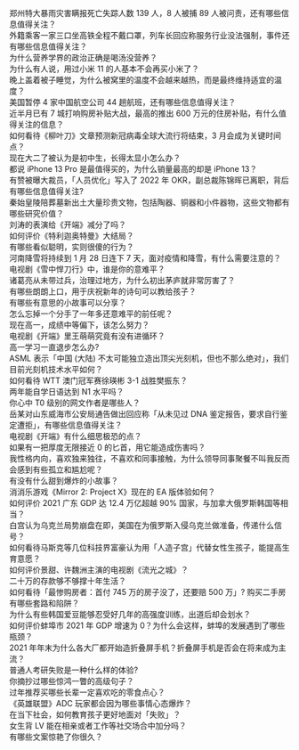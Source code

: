 郑州特大暴雨灾害瞒报死亡失踪人数 139 人，8 人被捕 89 人被问责，还有哪些信息值得关注？  
外籍乘客一家三口坐高铁全程不戴口罩，列车长回应称服务行业没法强制，事件还有哪些信息值得关注？  
为什么营养学界的政治正确是喝汤没营养？  
为什么有人说，用过小米 11 的人基本不会再买小米了？  
晚上盖着被子睡觉，为什么被窝里的温度不会越来越热，而是最终维持适宜的温度？  
美国暂停 4 家中国航空公司 44 趟航班，还有哪些信息值得关注？  
近半月已有 7 城打响购房补贴大战，最高的推出 600 万元的住房补贴，有什么值得关注的信息？  
如何看待《柳叶刀》文章预测新冠病毒全球大流行将结束，3 月会成为关键时间点？  
现在大二了被认为是初中生，长得太显小怎么办？  
都说 iPhone 13 Pro 是最值得买的，为什么销量最高的却是 iPhone 13？  
有赞被曝大裁员，「人员优化」写入了 2022 年 OKR，副总裁陈锦晖已离职，背后有哪些信息值得关注?  
秦始皇陵陪葬墓新出土大量珍贵文物，包括陶器、铜器和小件器物，这些文物都有哪些研究价值？  
刘涛的表演给《开端》减分了吗？  
如何评价《特利迦奥特曼》大结局？  
有哪些看似聪明，实则很傻的行为？  
河南降雪将持续到 1 月 28 日连下 7 天，面对疫情和降雪，有什么需要注意的？  
电视剧《雪中悍刀行》中，谁是你的意难平？  
诸葛亮从未带过兵，治理过地方，为什么初出茅庐就非常厉害了？  
有哪些朗朗上口，用于庆祝新年的诗句可以教给孩子？  
有哪些有意思的小故事可以分享？  
怎么忘掉一个分手了一年多还意难平的前任呢？  
现在高一，成绩中等偏下，该怎么努力？  
电视剧《开端》里王萌萌究竟有没有进循环？  
高一学习一直退步怎么办?  
ASML 表示「中国 (大陆) 不太可能独立造出顶尖光刻机，但也不那么绝对」，我们目前光刻机技术水平如何？  
如何看待 WTT 澳门冠军赛徐瑛彬 3-1 战胜樊振东？  
两年能自学日语达到 N1 水平吗？  
你心中 T0 级别的网文作者是哪些人？  
岳某对山东威海市公安局通告做出回应称「从未见过 DNA 鉴定报告，要求自行鉴定遭拒」，有哪些信息值得关注？  
电视剧《开端》有什么细思极恐的点？  
如果有一把厚度无限接近 0 的匕首，用它能造成伤害吗？  
我性格内向，喜欢独来独往，不喜欢和同事接触，为什么领导同事聚餐不叫我反而会感到有些孤立和尴尬呢？  
有没有什么甜到爆炸的小故事？  
消消乐游戏《Mirror 2: Project X》现在的 EA 版体验如何？  
如何评价 2021 广东 GDP 达 12.4 万亿超越 90% 国家，与加拿大俄罗斯韩国等相当？  
白宫认为乌克兰局势崩盘在即，美国在为俄罗斯入侵乌克兰做准备，传递什么信号？  
如何看待马斯克等几位科技界富豪认为用「人造子宫」代替女性生孩子，能提高生育意愿？  
如何评价景甜、许魏洲主演的电视剧《流光之城》？  
二十万的存款够不够撑十年生活？  
如何看待「最惨购房者：首付 745 万的房子没了，还要赔 500 万」? 购买二手房有哪些套路和陷阱？  
为什么有些韩国爱豆能够忍受好几年的高强度训练，出道后却会划水？  
如何评价蚌埠市 2021 年 GDP 增速为 0？为什么会这样，蚌埠的发展遇到了哪些瓶颈？  
2021 年年末为什么各大厂都开始造折叠屏手机？折叠屏手机是否会在将来成为主流？  
普通人考研失败是一种什么样的体验?  
你摘抄过哪些惊鸿一瞥的高级句子？  
过年推荐买哪些长辈一定喜欢吃的零食点心？  
《英雄联盟》ADC 玩家都会因为哪些事情心态爆炸？  
在当下社会，如何教育孩子更好地面对「失败」？  
女生背 LV 能在相亲或者工作等社交场合中加分吗？  
有哪些文案惊艳了你很久？  
